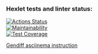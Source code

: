 ### Hexlet tests and linter status:
[![Actions Status](https://github.com/javazee/frontend-project-46/actions/workflows/hexlet-check.yml/badge.svg)](https://github.com/javazee/frontend-project-46/actions) </br>
[![Maintainability](https://api.codeclimate.com/v1/badges/3ec810da538196981072/maintainability)](https://codeclimate.com/github/javazee/frontend-project-46/maintainability) </br>
[![Test Coverage](https://api.codeclimate.com/v1/badges/3ec810da538196981072/test_coverage)](https://codeclimate.com/github/javazee/frontend-project-46/test_coverage) </br>

[Gendiff asciinema instruction](https://asciinema.org/a/Tn2xk4lvsrS85Kmo6u0t3Bc1t)